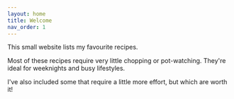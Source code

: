 ```yaml
---
layout: home
title: Welcome
nav_order: 1
---
```


This small website lists my favourite recipes.

Most of these recipes require very little chopping or pot-watching. They're ideal for weeknights and busy lifestyles. 

I've also included some that require a little more effort, but which are worth it!
